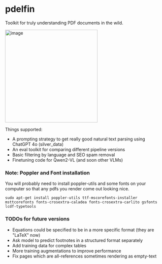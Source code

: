# pdelfin

Toolkit for truly understanding PDF documents in the wild.

<img src="https://github.com/user-attachments/assets/984a645c-096d-4b9a-9c5b-44063004cd8c" alt="image" width="300"/>

Things supported:
 - A prompting strategy to get really good natural text parsing using ChatGPT 4o (silver_data)
 - An eval toolkit for comparing different pipeline versions
 - Basic filtering by language and SEO spam removal
 - Finetuning code for Qwen2-VL (and soon other VLMs)

### Note: Poppler and Font installation

You will probably need to install poppler-utils and some fonts on your computer so that any pdfs you render come out looking nice.

```
sudo apt-get install poppler-utils ttf-mscorefonts-installer msttcorefonts fonts-crosextra-caladea fonts-crosextra-carlito gsfonts lcdf-typetools

```


### TODOs for future versions
 - Equations could be specified to be in a more specific format (they are "LaTeX" now)
 - Ask model to predict footnotes in a structured format separately
 - Add training data for complex tables
 - More training augmentations to improve performance
 - Fix pages which are all-references sometimes rendering as empty-text
 
